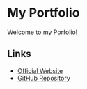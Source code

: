 # My Portfolio

Welcome to my Porfolio!

## Links

- [Official Website]([https://www.example.com](https://sunil0336.github.io/Portfolio/))
- [GitHub Repository](https://github.com/username/repository)
